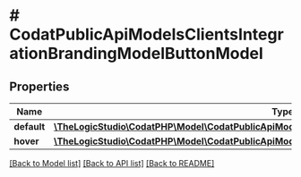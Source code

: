 # # CodatPublicApiModelsClientsIntegrationBrandingModelButtonModel

## Properties

Name | Type | Description | Notes
------------ | ------------- | ------------- | -------------
**default** | [**\TheLogicStudio\CodatPHP\Model\CodatPublicApiModelsClientsIntegrationBrandingModelDefaultModel**](CodatPublicApiModelsClientsIntegrationBrandingModelDefaultModel.md) |  | [optional]
**hover** | [**\TheLogicStudio\CodatPHP\Model\CodatPublicApiModelsClientsIntegrationBrandingModelHoverModel**](CodatPublicApiModelsClientsIntegrationBrandingModelHoverModel.md) |  | [optional]

[[Back to Model list]](../../README.md#models) [[Back to API list]](../../README.md#endpoints) [[Back to README]](../../README.md)

